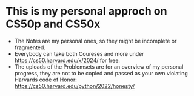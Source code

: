 # This is my personal approch on CS50p and CS50x
* The Notes are my personal ones, so they might be incomplete or fragmented.
* Everybody can take both Coureses and more under https://cs50.harvard.edu/x/2024/ for free.
* The uploads of the Problemsets are for an overview of my personal progress,
  they are not to be copied and passed as your own violating Harvards code of Honor: https://cs50.harvard.edu/python/2022/honesty/
